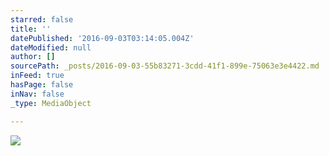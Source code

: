 ```yaml
---
starred: false
title: ''
datePublished: '2016-09-03T03:14:05.004Z'
dateModified: null
author: []
sourcePath: _posts/2016-09-03-55b83271-3cdd-41f1-899e-75063e3e4422.md
inFeed: true
hasPage: false
inNav: false
_type: MediaObject

---
```

![](https://the-grid-user-content.s3-us-west-2.amazonaws.com/8a219126-bc38-4403-9d39-8461deaced26.jpg)